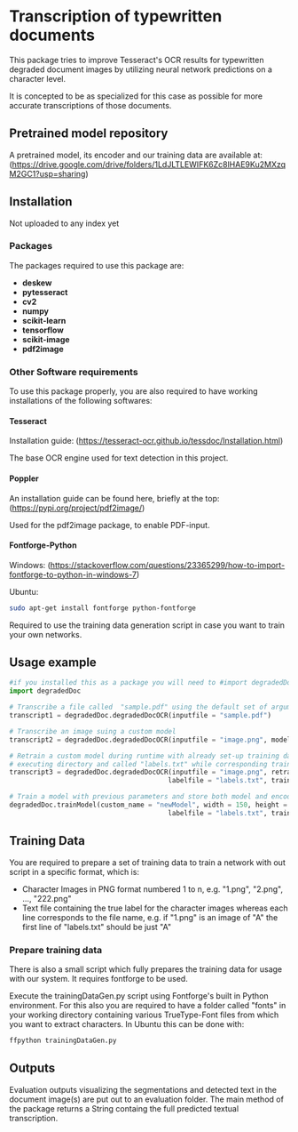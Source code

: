 # Transcription of typewritten documents

This package tries to improve Tesseract's OCR results for typewritten degraded document images by utilizing neural network predictions on a character level.

It is concepted to be as specialized for this case as possible for more accurate transcriptions of those documents.

## Pretrained model repository

A pretrained model, its encoder and our training data are available at: (https://drive.google.com/drive/folders/1LdJLTLEWIFK6Zc8lHAE9Ku2MXzqM2GC1?usp=sharing)

## Installation

Not uploaded to any index yet

### Packages

The packages required to use this package are:

* **deskew**
* **pytesseract**
* **cv2**
* **numpy**
* **scikit-learn**
* **tensorflow**
* **scikit-image**
* **pdf2image**

### Other Software requirements

To use this package properly, you are also required to have working installations of the following softwares:

#### Tesseract

Installation guide: (https://tesseract-ocr.github.io/tessdoc/Installation.html)

The base OCR engine used for text detection in this project.

#### Poppler

An installation guide can be found here, briefly at the top: (https://pypi.org/project/pdf2image/) 

Used for the pdf2image package, to enable PDF-input.

#### Fontforge-Python

Windows: (https://stackoverflow.com/questions/23365299/how-to-import-fontforge-to-python-in-windows-7)

Ubuntu:

```bash
sudo apt-get install fontforge python-fontforge
```

Required to use the training data generation script in case you want to train your own networks.

## Usage example

```python
#if you installed this as a package you will need to #import degradedDoc.degradedDoc
import degradedDoc

# Transcribe a file called  "sample.pdf" using the default set of arguments
transcript1 = degradedDoc.degradedDocOCR(inputfile = "sample.pdf")

# Transcribe an image suing a custom model
transcript2 = degradedDoc.degradedDocOCR(inputfile = "image.png", modelpath = "models/Custom", labelencpath = "encoders/custom.sav")

# Retrain a custom model during runtime with already set-up training data, labelfile is in
# executing directory and called "labels.txt" while corresponding training data is located in directory "dataset"
transcript3 = degradedDoc.degradedDocOCR(inputfile = "image.png", retrain = 1, architecture = "Xception", 
										labelfile = "labels.txt", trainData = "dataset", numclasses = 77)

# Train a model with previous parameters and store both model and encoder under "models/newModel" and "encoder/newModel" respectively
degradedDoc.trainModel(custom_name = "newModel", width = 150, height = 150, architecture = "Xception", 
										labelfile = "labels.txt", trainData = "dataset", numclasses = 77)
```
## Training Data

You are required to prepare a set of training data to train a network with out script in a specific format, which is:

* Character Images in PNG format numbered 1 to n, e.g. "1.png", "2.png", ..., "222.png"
* Text file containing the true label for the character images whereas each line corresponds to the file name, e.g. if "1.png" is an image of "A" the first line of "labels.txt" should be just "A"

### Prepare training data

There is also a small script which fully prepares the training data for usage with our system. It requires fontforge to be used.

Execute the trainingDataGen.py script using Fontforge's built in Python environment. For this also you are required to have a folder called "fonts" in your working directory containing various TrueType-Font files from which you want to extract characters. In Ubuntu this can be done with:

```bash
ffpython trainingDataGen.py
```

## Outputs

Evaluation outputs visualizing the segmentations and detected text in the document image(s) are put out to an evaluation folder. The main method of the package returns a String containg the full predicted textual transcription.


